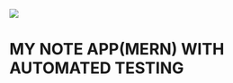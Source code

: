  ![](https://github.com/ekpangmichael/github-ci/workflows/CI/badge.svg)

# MY NOTE APP(MERN) WITH AUTOMATED TESTING 

